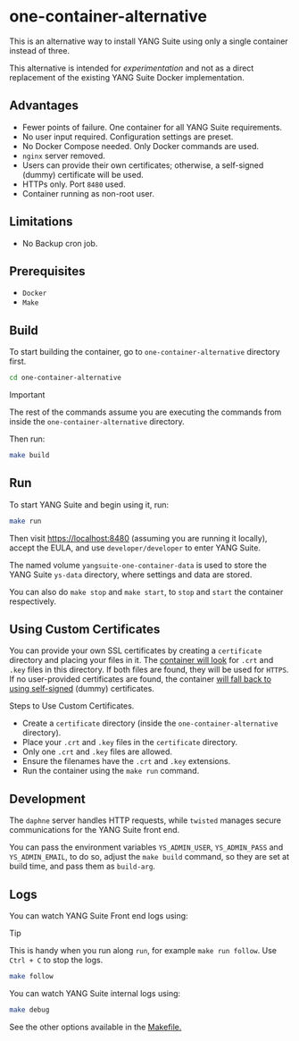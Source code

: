 # one-container-alternative

This is an alternative way to install YANG Suite using only a single container instead of three.

This alternative is intended for _experimentation_ and not as a direct replacement of the existing YANG Suite Docker implementation.

## Advantages

- Fewer points of failure. One container for all YANG Suite requirements.
- No user input required. Configuration settings are preset.
- No Docker Compose needed. Only Docker commands are used.
- `nginx` server removed.
- Users can provide their own certificates; otherwise, a self-signed (dummy) certificate will be used.
- HTTPs only. Port `8480` used.
- Container running as non-root user.

## Limitations

- No Backup cron job.

## Prerequisites

- `Docker`
- `Make`

## Build

To start building the container, go to `one-container-alternative` directory first.

```bash
cd one-container-alternative
```

> [!IMPORTANT]
> The rest of the commands assume you are executing the commands from inside the `one-container-alternative` directory.

Then run:

```bash
make build
```

## Run

To start YANG Suite and begin using it, run:

```bash
make run
```

Then visit <https://localhost:8480> (assuming you are running it locally), accept the EULA, and use `developer/developer` to enter YANG Suite.

The named volume `yangsuite-one-container-data` is used to store the YANG Suite `ys-data` directory, where settings and data are stored.

You can also do `make stop` and `make start`, to `stop` and `start` the container respectively.

## Using Custom Certificates

You can provide your own SSL certificates by creating a `certificate` directory and placing your files in it. The [container will look](/one-container-alternative/build-assets/pick_certificate.sh#L5) for `.crt` and `.key` files in this directory. If both files are found, they will be used for `HTTPS`. If no user-provided certificates are found, the container [will fall back to using self-signed](/one-container-alternative/build-assets/pick_certificate.sh#L21) (dummy) certificates.

Steps to Use Custom Certificates.

- Create a `certificate` directory (inside the `one-container-alternative` directory).
- Place your `.crt` and `.key` files in the `certificate` directory.
- Only one `.crt` and `.key` files are allowed.
- Ensure the filenames have the `.crt` and `.key` extensions.
- Run the container using the `make run` command.

## Development

The `daphne` server handles HTTP requests, while `twisted` manages secure communications for the YANG Suite front end.

You can pass the environment variables `YS_ADMIN_USER`, `YS_ADMIN_PASS` and `YS_ADMIN_EMAIL`, to do so, adjust the `make build` command, so they are set at build time, and pass them as `build-arg`.

## Logs

You can watch YANG Suite Front end logs using:

> [!TIP]
> This is handy when you run along `run`, for example `make run follow`. Use `Ctrl + C` to stop the logs.

```bash
make follow
```

You can watch YANG Suite internal logs using:

```bash
make debug
```

See the other options available in the [Makefile.](./Makefile)
